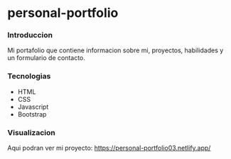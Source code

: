 # personal-portfolio

### Introduccion

Mi portafolio que contiene informacion sobre mi, proyectos, habilidades y un formulario de contacto.

### Tecnologias

<ul>
<li>
  HTML
</li>
 <li>
  CSS
</li>
<li>
  Javascript
</li>
<li>
  Bootstrap
</li>
</ul>

### Visualizacion

Aqui podran ver mi proyecto: https://personal-portfolio03.netlify.app/
